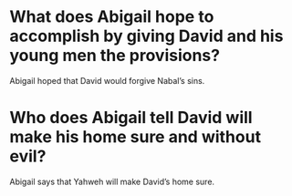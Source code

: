 # What does Abigail hope to accomplish by giving David and his young men the provisions?

Abigail hoped that David would forgive Nabal’s sins.

# Who does Abigail tell David will make his home sure and without evil?

Abigail says that Yahweh will make David’s home sure.
